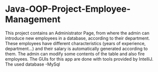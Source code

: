 # Java-OOP-Project-Employee-Management
This project contains an Administrator Page, from where the admin can introduce new employees in a database, according to their department.
These employees have different characteristics (years of experience, department...) and their salary is automatically generated according to them.
The admin can modify some contents of the table and also fire employees.
The GUIs for this app are done with tools provided by IntelliJ.
The used database -MySql
